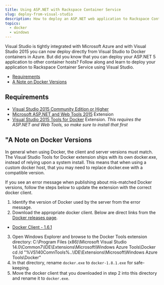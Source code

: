 ```yaml
---
title: Using ASP.NET with Rackspace Container Service
slug: deploy-from-visual-studio
description: How to deploy an ASP.NET web application to Rackspace Container Service using Visual Studio
topics:
  - docker
  - windows
---
```


<!--ASP.NET 5 can run on Linux but most .NET devs aren't familiar enough with Linux to know how to deploy or run their server. RCS would work well in this situation as the entire process can be mediated through familiar tools Visual Studio and VS Online.

* How to test on a local docker container running linux from your windows dev box
* Deploy from Visual Studio to your local machine
* Deploy directly to RCS
* CI/CD
 * Build a docker image using VSO
 * Publish to docker hub
 * Deploy to staging
 * Deploy to production
-->

Visual Studio is tightly integrated with Microsoft Azure and with Visual Studio 2015
you can now deploy directly from Visual Studio to Docker containers in Azure. But did you
know that you can deploy your ASP.NET 5 application to other container hosts? Follow along
and learn to deploy your application to Rackspace Container Service using Visual Studio.

* [Requirements](#Requirements)
* [A Note on Docker Versions]()

## <a name="Requirements"></a> Requirements ##

* [Visual Studio 2015 Community Edition or Higher][get-vs]
* [Microsoft ASP.NET and Web Tools 2015][vs-webtools-plugin] Extension
* [Visual Studio 2015 Tools for Docker][vs-docker-plugin] Extension. *This requires the ASP.NET and Web Tools, so make sure to install that first*

## <a name="DockerVersions"></a>"A Note on Docker Versions ##

In general when using Docker, the client and server versions must match.
The Visual Studio Tools for Docker extension ships with its own docker.exe,
instead of relying upon a system install. This means that when using a custom
docker host, that you may need to replace docker.exe with a compatible version.

If you see an error message when publishing about mis-matched Docker versions,
follow the steps below to update the extension with the correct docker client.

<!-- TODO: Add example message about versions needing to match -->

1. Identify the version of Docker used by the server from the error message.
2. Download the appropriate docker client. Below are direct links from the [Docker releases page][docker-releases].
  * [Docker Client - 1.6.1](https://get.docker.com/builds/Windows/x86_64/docker-1.6.1.exe)
3. Open Windows Explorer and browse to the Docker Tools extension directory:
        C:\Program Files (x86)\Microsoft Visual Studio 14.0\Common7\IDE\Extensions\Microsoft\Windows Azure Tools\Docker
        cd /d "%VS140ComnTools%\..\IDE\Extensions\Microsoft\Windows Azure Tools\Docker"
4. In that directory, rename `docker.exe` to `docker-1.8.1.exe` for safe-keeping.
5. Move the docker client that you downloaded in step 2 into this directory and rename it to `docker.exe`.

[vs-webtools-plugin]: https://www.microsoft.com/en-us/download/details.aspx?id=48738
[vs-docker-plugin]: https://visualstudiogallery.msdn.microsoft.com/0f5b2caa-ea00-41c8-b8a2-058c7da0b3e4
[get-vs]: https://www.visualstudio.com/downloads/download-visual-studio-vs
[docker-releases]: https://github.com/docker/docker/releases
